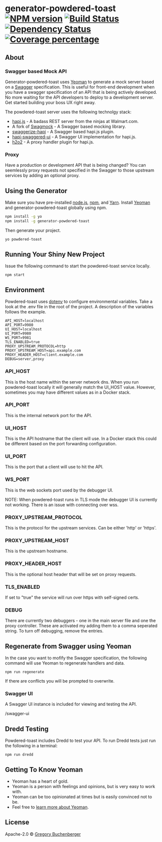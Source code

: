 # generator-powdered-toast [![NPM version][npm-image]][npm-url] [![Build Status][travis-image]][travis-url] [![Dependency Status][daviddm-image]][daviddm-url] [![Coverage percentage][coveralls-image]][coveralls-url]
>

## About

### Swagger based Mock API

Generator-powdered-toast uses [Yeoman](http://yeoman.io) to generate a mock server based on a [Swagger](http://swagger.io/) specification. This is useful for front-end development when you have a swagger specification of an API that is being actively developed. No more waiting for the API developers to deploy to a development server. Get started building your boss UX right away. 

The powdered-toast server uses the following technolgy stack:

* [hapi.js](https://hapijs.com/) - A badass REST server from the ninjas at Walmart.com.
* A fork of [Swagmock](https://www.npmjs.com/package/swagmock) - A Swagger based mocking library.
* [swaggerize-hapi](https://github.com/krakenjs/swaggerize-hapi) - A Swagger based hapi.js plugin.
* [hapi-swaggered-ui](https://github.com/z0mt3c/hapi-swaggered-ui) - A Swagger UI implementation for hapi.js.
* [h2o2](https://github.com/hapijs/h2o2) - A proxy handler plugin for hapi.js.

### Proxy

Have a production or development API that is being changed? You can seemlessly proxy requests not specified in the Swagger to those upstream services by adding an optional proxy.

## Using the Generator

Make sure you have pre-installed [node.js](https://nodejs.org/), [npm](https://www.npmjs.com/), and [Yarn](https://yarnpkg.com/en/).
Install [Yeoman](http://yeoman.io) and generator-powdered-toast globally using npm.

```bash
npm install -g yo
npm install -g generator-powdered-toast
```

Then generate your project.

```bash
yo powdered-toast
```

## Running Your Shiny New Project

Issue the following command to start the powdered-toast service locally.

```
npm start
```

## Environment

Powdered-toast uses [dotenv](https://www.npmjs.com/package/dotenv) to configure environmental variables. Take a look at the .env file in the root of the project. A description of the variables follows the example.

```
API_HOST=localhost
API_PORT=9980
UI_HOST=localhost
UI_PORT=9980
WS_PORT=9981
TLS_ENABLED=true
PROXY_UPSTREAM_PROTOCOL=http
PROXY_UPSTREAM_HOST=api.example.com
PROXY_HEADER_HOST=client.example.com
DEBUG=server,proxy
```

### API_HOST

This is the host name within the server network dns. When you run powdered-toast locally it will generally match the UI_HOST value. However, sometimes you may have different values as in a Docker stack.

### API_PORT

This is the internal network port for the API.

### UI_HOST

This is the API hostname that the client will use. In a Docker stack this could be different based on the port forwarding configuration.

### UI_PORT

This is the port that a client will use to hit the API.

### WS_PORT

This is the web sockets port used by the debugger UI.

NOTE: When powdered-toast runs in TLS mode the debugger UI is currently not working. There is an issue with connecting over wss.

### PROXY_UPSTREAM_PROTOCOL

This is the protocol for the upstream services. Can be either 'http' or 'https'.

### PROXY_UPSTREAM_HOST

This is the upstream hostname.

### PROXY_HEADER_HOST

This is the optional host header that will be set on proxy requests.

### TLS_ENABLED

If set to "true" the service will run over https with self-signed certs.

### DEBUG

There are currently two debuggers - one in the main server file and one the proxy controller. These are activated my adding them to a comma seperated string. To turn off debugging, remove the entries.

## Regenerate from Swagger using Yeoman

In the case you want to mofify the Swagger specification, the following command will use Yeoman to regenerate handlers and data.

```
npm run regenerate
```

If there are conflicts you will be prompted to overwrite.

### Swagger UI

A Swagger UI instance is included for viewing and testing the API.

/swagger-ui

## Dredd Testing

Powdered-toast includes Dredd to test your API. To run Dredd tests just run the following in a terminal:

```
npm run dredd
```

## Getting To Know Yeoman

 * Yeoman has a heart of gold.
 * Yeoman is a person with feelings and opinions, but is very easy to work with.
 * Yeoman can be too opinionated at times but is easily convinced not to be.
 * Feel free to [learn more about Yeoman](http://yeoman.io/).

## License

Apache-2.0 © [Gregory Buchenberger]()


[npm-image]: https://badge.fury.io/js/generator-powdered-toast.svg
[npm-url]: https://npmjs.org/package/generator-powdered-toast
[travis-image]: https://travis-ci.org/buchenberg/generator-powdered-toast.svg?branch=master
[travis-url]: https://travis-ci.org/buchenberg/generator-powdered-toast
[daviddm-image]: https://david-dm.org/buchenberg/generator-powdered-toast.svg?theme=shields.io
[daviddm-url]: https://david-dm.org/buchenberg/generator-powdered-toast
[coveralls-image]: https://coveralls.io/repos/buchenberg/generator-powdered-toast/badge.svg
[coveralls-url]: https://coveralls.io/r/buchenberg/generator-powdered-toast
